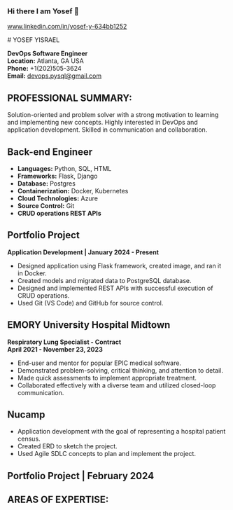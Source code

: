 ### Hi there I am Yosef 👋
www.linkedin.com/in/yosef-y-634bb1252
<!--
**devopsql/devopsql** is a ✨ _special_ ✨ repository because its `README.md` (this file) appears on your GitHub profile.

Here are some ideas to get you started:

- 🔭 I’m currently working on ...
- 🌱 I’m currently learning ...
- 👯 I’m looking to collaborate on ...
- 🤔 I’m looking for help with ...
- 💬 Ask me about ...
- 📫 How to reach me: ...
- 😄 Pronouns: ...
- ⚡ Fun fact: ...
-->
﻿﻿﻿# YOSEF YISRAEL

**DevOps Software Engineer**  
**Location:** Atlanta, GA USA  
**Phone:** +1(202)505-3624  
**Email:** devops.pysql@gmail.com  

## PROFESSIONAL SUMMARY:

Solution-oriented and problem solver with a strong motivation to learning and implementing new concepts. Highly interested in DevOps and application development. Skilled in communication and collaboration.

## Back-end Engineer

- **Languages:** Python, SQL, HTML
- **Frameworks:** Flask, Django
- **Database:** Postgres
- **Containerization:** Docker, Kubernetes
- **Cloud Technologies:** Azure
- **Source Control:** Git
- **CRUD operations REST APIs**

## Portfolio Project

**Application Development | January 2024 - Present**

- Designed application using Flask framework, created image, and ran it in Docker.
- Created models and migrated data to PostgreSQL database.
- Designed and implemented REST APIs with successful execution of CRUD operations.
- Used Git (VS Code) and GitHub for source control.

## EMORY University Hospital Midtown

**Respiratory Lung Specialist - Contract**  
**April 2021 - November 23, 2023**

- End-user and mentor for popular EPIC medical software.
- Demonstrated problem-solving, critical thinking, and attention to detail.
- Made quick assessments to implement appropriate treatment.
- Collaborated effectively with a diverse team and utilized closed-loop communication.

## Nucamp

- Application development with the goal of representing a hospital patient census.
- Created ERD to sketch the project.
- Used Agile SDLC concepts to plan and implement the project.

## Portfolio Project | February 2024

## AREAS OF EXPERTISE:
